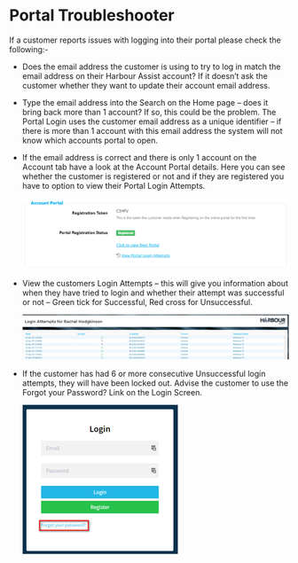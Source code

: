 # Portal Troubleshooter

If a customer reports issues with logging into their portal please check the following:-

* Does the email address the customer is using to try to log in match the email address on their Harbour Assist account? If it doesn’t ask the customer whether they want to update their account email address.
* Type the email address into the Search on the Home page – does it bring back more than 1 account? If so, this could be the problem. The Portal Login uses the customer email address as a unique identifier – if there is more than 1 account with this email address the system will not know which accounts portal to open.
* If the email address is correct and there is only 1 account on the Account tab have a look at the Account Portal details. Here you can see whether the customer is registered or not and if they are registered you have to option to view their Portal Login Attempts.

  ![image-20200519122417606](../.gitbook/assets/image-20200519122417606.png)

* View the customers Login Attempts – this will give you information about when they have tried to login and whether their attempt was successful or not – Green tick for Successful, Red cross for Unsuccessful.

  ![image-20200519122537612](../.gitbook/assets/image-20200519122537612.png)

* If the customer has had 6 or more consecutive Unsuccessful login attempts, they will have been locked out. Advise the customer to use the Forgot your Password? Link on the Login Screen.

  ![image-20200519122608982](../.gitbook/assets/image-20200519122608982.png)


